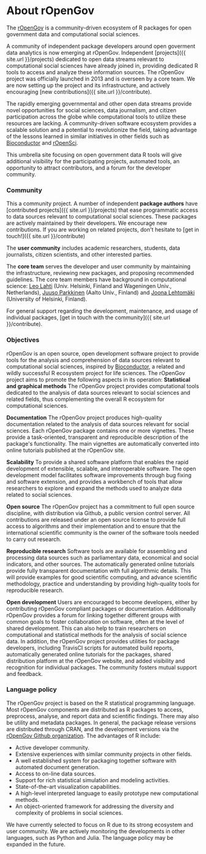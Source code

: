 About rOpenGov
==============

The [rOpenGov](http://ropengov.github.io) is a community-driven ecosystem of R packages for open government data and computational social sciences.

A community of independent package developers around open goverment data analytics is now emerging at rOpenGov. Independent [projects]({{ site.url }}/projects) dedicated to open data streams relevant to computational social sciences have already joined in, providing dedicated R tools to access and analyze these information sources. The rOpenGov project was officially launched in 2013 and is overseen by a core team. We are now setting up the project and its infrastructure, and actively encouraging [new contributions]({{ site.url }}/contribute).

The rapidly emerging governmental and other open data streams provide novel opportunities for social sciences, data journalism, and citizen participation across the globe while computational tools to utilize these resources are lacking. A community-driven software ecosystem provides a scalable solution and a potential to revolutionize the field, taking advantage of the lessons learned in similar initiatives in other fields such as [Bioconductor](http://www.bioconductor.org) and [rOpenSci](http://ropensci.org).

This umbrella site focusing on open government data R tools will give additional visibility for the participating projects, automated tools, an opportunity to attract contributors, and a forum for the developer community.

### Community

This a community project. A number of independent **package authors** have [contributed projects]({{ site.url }}/projects) that ease programmatic access to data sources relevant to computational social sciences. These packages are actively maintained by their developers. We encourage new contributions. If you are working on related projects, don't hesitate to [get in touch!]({{ site.url }}/contribute)

The **user community** includes academic researchers, students, data journalists, citizen scientists, and other interested parties.

The **core team** serves the developer and user community by maintaining the infrastructure, reviewing new packages, and proposing recommended guidelines. The core team members have background in computational science: [Leo Lahti](http://www.iki.fi/Leo.Lahti) (Univ. Helsinki, Finland and Wageningen Univ., Netherlands), [Juuso Parkkinen](http://ouzor.github.io/) (Aalto Univ., Finland) and [Joona Lehtomäki](https://github.com/jlehtoma) (University of Helsinki, Finland).

For general support regarding the development, maintenance, and usage of individual packages, [get in touch with the community]({{ site.url }}/contribute).

### Objectives

rOpenGov is an open source, open development software project to provide tools for the analysis and comprehension of data sources relevant to computational social sciences, inspired by [Bioconductor](http://bioconductor.org/about/), a related and wildly successful R ecosystem project for life sciences. The rOpenGov project aims to promote the following aspects in its operation: **Statistical and graphical methods** The rOpenGov project provides computational tools dedicated to the analysis of data sources relevant to social sciences and related fields, thus complementing the overall R ecosystem for computational sciences.

**Documentation** The rOpenGov project produces high-quality documentation related to the analysis of data sources relevant for social sciences. Each rOpenGov package contains one or more vignettes. These provide a task-oriented, transparent and reproducible description of the package's functionality. The main vignettes are automatically converted into online tutorials published at the rOpenGov site.

**Scalability** To provide a shared software platform that enables the rapid development of extensible, scalable, and interoperable software. The open development model facilitates software improvements through bug fixing and software extension, and provides a workbench of tools that allow researchers to explore and expand the methods used to analyze data related to social sciences.

**Open source** The rOpenGov project has a commitment to full open source discipline, with distribution via Github, a public version control server. All contributions are released under an open source license to provide full access to algorithms and their implementation and to ensure that the international scientific community is the owner of the software tools needed to carry out research.

**Reproducible research** Software tools are available for assembling and processing data sources such as parliamentary data, economical and social indicators, and other sources. The automatically generated online tutorials provide fully transparent documentation with full algorithmic details. This will provide examples for good scientific computing, and advance scientific methodology, practice and understanding by providing high-quality tools for reproducible research.

**Open development** Users are encouraged to become developers, either by contributing rOpenGov compliant packages or documentation. Additionally rOpenGov provides a forum for linking together different groups with common goals to foster collaboration on software, often at the level of shared development. This can also help to train researchers on computational and statistical methods for the analysis of social science data. In addition, the rOpenGov project provides utilities for package developers, including TravisCI scripts for automated build reports, automatically generated online tutorials for the packages, shared distribution platform at the rOpenGov website, and added visibility and recognition for individual packages. The community fosters mutual support and feedback. 

### Language policy

The rOpenGov project is based on the R statistical programming language. Most rOpenGov components are distributed as R packages to access, preprocess, analyse, and report data and scientific findings. There may also be utility and metadata packages. In general, the package release versions are distributed through CRAN, and the development versions via the [rOpenGov Github organization](https://github.com/ropengov). The advantages of R include:

- Active developer community.
- Extensive experiences with similar community projects in other fields.
- A well established system for packaging together software with automated document generation.
- Access to on-line data sources.
- Support for rich statistical simulation and modeling activities.
- State-of-the-art visualization capabilities.
- A high-level interpreted language to easily prototype new computational methods.
- An object-oriented framework for addressing the diversity and complexity of problems in social sciences.

We have currently selected to focus on R due to its strong ecosystem and user community. We are actively monitoring the developments in other languages, such as Python and Julia. The language policy may be expanded in the future.
